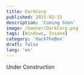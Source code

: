 ```yaml
---
title: DarkCorp
published: 2025-02-15
description: 'Coming Soon'
image: /banner/DarkCorp.png
tags: [Windows, Insane]
category: 'HackTheBox'
draft: false
lang: 'en'
---
```


Under Construction
